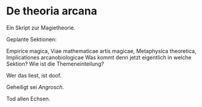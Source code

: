 # De theoria arcana
Ein Skript zur Magietheorie.

Geplante Sektionen:

Empirice magica, Viae mathematicae artis magicae, Metaphysica theoretica, Implicationes arcanobiologicae
Was kommt denn jetzt eigentlich in welche Sektion?
Wie ist die Themeneinteilung?

Wer das liest, ist doof.

Geheiligt sei *Angrosch*.

Tod allen Echsen.
